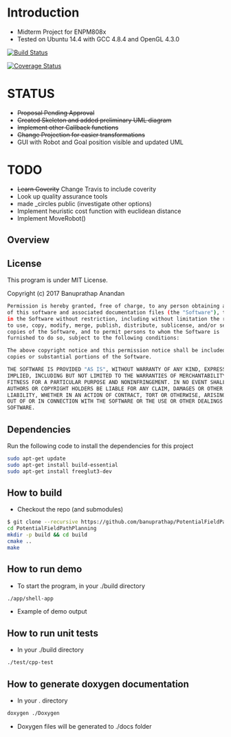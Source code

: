 Introduction
===========
- Midterm Project for ENPM808x
- Tested on  Ubuntu 14.4 with GCC 4.8.4 and OpenGL 4.3.0

[![Build Status](https://travis-ci.org/banuprathap/PotentialFieldPathPlanning.svg?branch=master)](https://travis-ci.org/banuprathap/PotentialFieldPathPlanning)

[![Coverage Status](https://coveralls.io/repos/github/banuprathap/PotentialFieldPathPlanning/badge.svg?branch=master)](https://coveralls.io/github/banuprathap/PotentialFieldPathPlanning?branch=master)


STATUS
=======
- ~~Proposal Pending Approval~~
- ~~Created Skeleton and added preliminary UML diagram~~
- ~~Implement other Callback functions~~
- ~~Change Projection for easier transformations~~
- GUI with Robot and Goal position visible and updated UML

TODO
===
- ~~Learn Coverity~~ Change Travis to include coverity
- Look up quality assurance tools 
- made _circles public  (investigate other options)
- Implement heuristic cost function with euclidean distance
- Implement MoveRobot()

## Overview


## License

This program is under MIT License.

Copyright (c) 2017 Banuprathap Anandan
```bash
Permission is hereby granted, free of charge, to any person obtaining a copy
of this software and associated documentation files (the "Software"), to deal
in the Software without restriction, including without limitation the rights
to use, copy, modify, merge, publish, distribute, sublicense, and/or sell
copies of the Software, and to permit persons to whom the Software is
furnished to do so, subject to the following conditions:

The above copyright notice and this permission notice shall be included in all
copies or substantial portions of the Software.

THE SOFTWARE IS PROVIDED "AS IS", WITHOUT WARRANTY OF ANY KIND, EXPRESS OR
IMPLIED, INCLUDING BUT NOT LIMITED TO THE WARRANTIES OF MERCHANTABILITY,
FITNESS FOR A PARTICULAR PURPOSE AND NONINFRINGEMENT. IN NO EVENT SHALL THE
AUTHORS OR COPYRIGHT HOLDERS BE LIABLE FOR ANY CLAIM, DAMAGES OR OTHER
LIABILITY, WHETHER IN AN ACTION OF CONTRACT, TORT OR OTHERWISE, ARISING FROM,
OUT OF OR IN CONNECTION WITH THE SOFTWARE OR THE USE OR OTHER DEALINGS IN THE
SOFTWARE.
```


## Dependencies
Run the following code to install the dependencies for this project
```bash
sudo apt-get update 
sudo apt-get install build-essential
sudo apt-get install freeglut3-dev
```

## How to build

- Checkout the repo (and submodules)
```bash
$ git clone --recursive https://github.com/banuprathap/PotentialFieldPathPlanning.git
cd PotentialFieldPathPlanning
mkdir -p build && cd build
cmake ..
make
```

## How to run demo


- To start the program, in your ./build directory

```bash
./app/shell-app
```




- Example of demo output




## How to run unit tests

- In your ./build directory

```bash
./test/cpp-test
```


## How to generate doxygen documentation

- In your . directory

```bash
doxygen ./Doxygen
```

- Doxygen files will be generated to ./docs folder